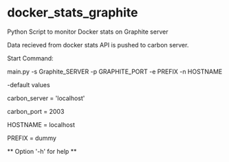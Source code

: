 # docker_stats_graphite
Python Script to monitor Docker stats on Graphite server

Data recieved from docker stats API is pushed to carbon server.


Start Command:

main.py  -s Graphite_SERVER -p GRAPHITE_PORT -e PREFIX -n HOSTNAME


-default values

 carbon_server = 'localhost'

 carbon_port = 2003

 HOSTNAME = localhost

 PREFIX = dummy

 ** Option '-h' for help **

